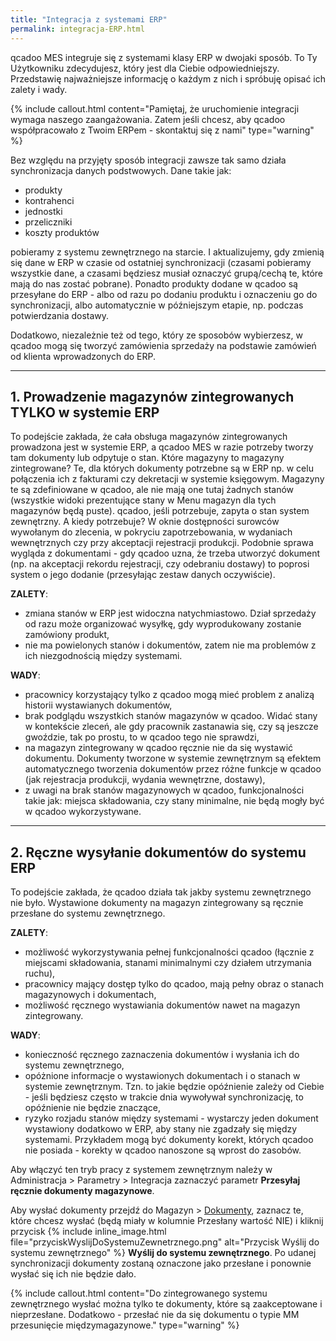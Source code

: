 ```yaml
---
title: "Integracja z systemami ERP"
permalink: integracja-ERP.html 
---
```


qcadoo MES integruje się z systemami klasy ERP w dwojaki sposób. To Ty Użytkowniku zdecydujesz, który jest dla Ciebie odpowiedniejszy. Przedstawię najważniejsze informację o każdym z nich i spróbuję opisać ich zalety i wady.


{% include callout.html content="Pamiętaj, że uruchomienie integracji wymaga naszego zaangażowania. Zatem jeśli chcesz, aby qcadoo współpracowało z Twoim ERPem - skontaktuj się z nami" type="warning" %}

Bez względu na przyjęty sposób integracji zawsze tak samo działa synchronizacja danych podstwowych. Dane takie jak:
- produkty
- kontrahenci
- jednostki
- przeliczniki
- koszty produktów

pobieramy z systemu zewnętrznego na starcie. I aktualizujemy, gdy zmienią się dane w ERP w czasie od ostatniej synchronizacji (czasami pobieramy wszystkie dane, a czasami będziesz musiał oznaczyć grupą/cechą te, które mają do nas zostać pobrane). Ponadto produkty dodane w qcadoo są przesyłane do ERP - albo od razu po dodaniu produktu i oznaczeniu go do synchronizacji, albo automatycznie w późniejszym etapie, np. podczas potwierdzania dostawy.

Dodatkowo, niezależnie też od tego, który ze sposobów wybierzesz, w qcadoo mogą się tworzyć zamówienia sprzedaży na podstawie zamówień od klienta wprowadzonych do ERP.

---

## 1. Prowadzenie magazynów zintegrowanych TYLKO w systemie ERP

To podejście zakłada, że cała obsługa magazynów zintegrowanych prowadzona jest w systemie ERP, a qcadoo MES w razie potrzeby tworzy tam dokumenty lub odpytuje o stan. Które magazyny to magazyny zintegrowane? Te, dla których dokumenty potrzebne są w ERP np. w celu połączenia ich z fakturami czy dekretacji w systemie księgowym. Magazyny te są zdefiniowane w qcadoo, ale nie mają one tutaj żadnych stanów (wszystkie widoki prezentujące stany w Menu magazyn dla tych magazynów będą puste). qcadoo, jeśli potrzebuje, zapyta o stan system zewnętrzny. A kiedy potrzebuje? W oknie dostępności surowców wywołanym do zlecenia, w pokryciu zapotrzebowania, w wydaniach wewnętrznych czy przy akceptacji rejestracji produkcji. 
Podobnie sprawa wygląda z dokumentami - gdy qcadoo uzna, że trzeba utworzyć dokument (np. na akceptacji rekordu rejestracji, czy odebraniu dostawy) to poprosi system o jego dodanie (przesyłając zestaw danych oczywiście). 


**ZALETY**:
- zmiana stanów w ERP jest widoczna natychmiastowo. Dział sprzedaży od razu może organizować wysyłkę, gdy wyprodukowany zostanie zamówiony produkt,
- nie ma powielonych stanów i dokumentów, zatem nie ma problemów z ich niezgodnością między systemami.

**WADY**:
- pracownicy korzystający tylko z qcadoo mogą mieć problem z analizą historii wystawianych dokumentów,
- brak podglądu wszystkich stanów magazynów w qcadoo. Widać stany w kontekście zleceń, ale gdy pracownik zastanawia się, czy są jeszcze gwoździe, tak po prostu, to w qcadoo tego nie sprawdzi,
- na magazyn zintegrowany w qcadoo ręcznie nie da się wystawić dokumentu. Dokumenty tworzone w systemie zewnętrznym są efektem automatycznego tworzenia dokumentów przez różne funkcje w qcadoo (jak rejestracja produkcji, wydania wewnętrzne, dostawy),
- z uwagi na brak stanów magazynowych w qcadoo, funkcjonalności takie jak: miejsca składowania, czy stany minimalne, nie będą mogły być w qcadoo wykorzystywane.

---

## 2. Ręczne wysyłanie dokumentów do systemu ERP

To podejście zakłada, że qcadoo działa tak jakby systemu zewnętrznego nie było. Wystawione dokumenty na magazyn zintegrowany są ręcznie przesłane do systemu zewnętrznego. 


**ZALETY**:
- możliwość wykorzystywania pełnej funkcjonalności qcadoo (łącznie z miejscami składowania, stanami minimalnymi czy działem utrzymania ruchu),
- pracownicy mający dostęp tylko do qcadoo, mają pełny obraz o stanach magazynowych i dokumentach,
- możliwość ręcznego wystawiania dokumentów nawet na magazyn zintegrowany.

**WADY**:
- konieczność ręcznego zaznaczenia dokumentów i wysłania ich do systemu zewnętrznego,
- opóżnione informacje o wystawionych dokumentach i o stanach w systemie zewnętrznym. Tzn. to jakie będzie opóźnienie zależy od Ciebie - jeśli będziesz często w trakcie dnia wywoływał synchronizację, to opóźnienie nie będzie znaczące,
- ryzyko rozjadu stanów między systemami - wystarczy jeden dokument wystawiony dodatkowo w ERP, aby stany nie zgadzały się między systemami. Przykładem mogą być dokumenty korekt, których qcadoo nie posiada - korekty w qcadoo nanoszone są wprost do zasobów.

Aby włączyć ten tryb pracy z systemem zewnętrznym należy w Administracja > Parametry > Integracja zaznaczyć parametr **Przesyłaj ręcznie dokumenty magazynowe**.

Aby wysłać dokumenty przejdź do Magazyn > [Dokumenty](/dokumenty), zaznacz te, które chcesz wysłać (będą miały w kolumnie Przesłany wartość NIE) i kliknij przycisk {% include inline_image.html file="przyciskWyslijDoSystemuZewnetrznego.png" alt="Przycisk Wyślij do systemu zewnętrznego" %} **Wyślij do systemu zewnętrznego**. Po udanej synchronizacji dokumenty zostaną oznaczone jako przesłane i ponownie wysłać się ich nie będzie dało.

{% include callout.html content="Do zintegrowanego systemu zewnętrznego wysłać można tylko te dokumenty, które są zaakceptowane i nieprzesłane. Dodatkowo - przesłać nie da się dokumentu o typie MM przesunięcie międzymagazynowe." type="warning" %}